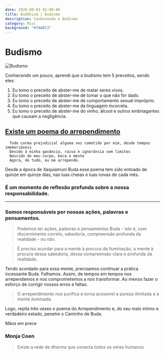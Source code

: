 ```yaml
---
date: 2020-09-03 02:00:00
title: Buddhism | Budismo
description: Conhecendo o Budismo
category: Misc
background: "#7AAB13"
---
```


# Budismo

![Budismo](/assets/img/Buddhist.jpeg)

Conhecendo um pouco, aprendi que o budismo tem 5 preceitos, sendo eles:

1. Eu tomo o preceito de abster-me de matar seres vivos.
2. Eu tomo o preceito de abster-me de tomar o que não for dado.
3. Eu tomo o preceito de abster-me de comportamento sexual impróprio.
4. Eu tomo o preceito de abster-me da linguagem incorreta.
5. Eu tomo o preceito de abster-me do vinho, álcool e outros embriagantes que causam a negligência.

## [Existe um poema do arrependimento](https://www.monjacoen.com.br/a-monja-coen/2-uncategorised/1585-poema-do-arrependimento)

```
  Todo carma prejudicial alguma vez cometido por mim, desde tempos imemoriáveis
  Devido à minha ganância, raiva e ignorância sem limites
  Nascido de meu corpo, boca e mente
  Agora, de tudo, eu me arrependo.
```

Desde a época de Xaquiamuni Buda esse poema tem sido entoado de quinze em quinze dias, nas luas cheias e luas novas de cada mês.

### É um momento de reflexão profunda sobre a nossa responsabilidade.

---

### Somos responsáveis por nossas ações, palavras e pensamentos.

> Podemos ter ações, palavras e pensamentos Buda - isto é, com discernimento correto, sabedoria, compreensão profunda da realidade - ou não.

> É preciso acordar para a mente à procura da Iluminação, a mente à procura dessa sabedoria, dessa compreensão clara e profunda da realidade.

Tendo acordado para essa mente, precisamos continuar a prática incessante Buda. Falhamos. Assim, de tempos em tempos nos arrependemos e nos comprometemos a nos transformar. Ao menos fazer o esforço de corrigir nossos erros e faltas.

> O arrependimento nos purifica e torna acessível a pureza ilimitada e a mente iluminada.

Logo, repita três vezes o poema do Arrependimento e, do seu mais intimo e verdadeiro estado, penetre o Caminho de Buda.

Mãos em prece

### Monja Coen

> Existe a rede de dharma que conecta todos os seres humanos
